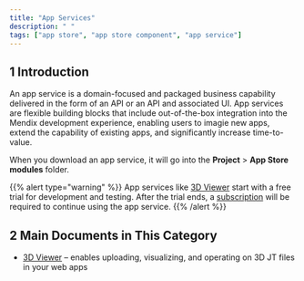 ```yaml
---
title: "App Services"
description: " "
tags: ["app store", "app store component", "app service"]
---
```


## 1 Introduction

An app service is a domain-focused and packaged business capability delivered in the form of an API or an API and associated UI. App services are flexible building blocks that include out-of-the-box integration into the Mendix development experience, enabling users to imagie new apps, extend the capability of existing apps, and significantly increase time-to-value.

When you download an app service, it will go into the **Project** > **App Store modules** folder.

{{% alert type="warning" %}}
App services like [3D Viewer](3d-viewer) start with a free trial for development and testing. After the trial ends, a [subscription](app-store-overview#subscriptions) will be required to continue using the app service.
{{% /alert %}}

## 2 Main Documents in This Category

* [3D Viewer](3d-viewer) – enables uploading, visualizing, and operating on 3D JT files in your web apps 
